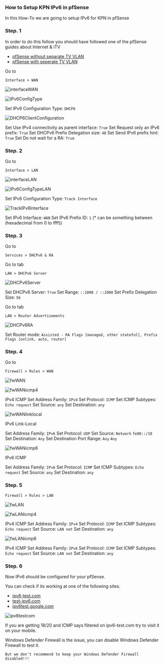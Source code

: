 ### How to Setup KPN IPv6 in pfSense

In this How-To we are going to setup IPv6 for KPN in pfSense

### Step. 1

In order to do this follow you should have followed one of the pfSense guides about Internet & iTV

* [pfSense without separate TV VLAN](pfSense-without-vlan.md)
* [pfSense with seperate TV VLAN](pfSense-with-vlan.md)

Go to

```
Interface > WAN
```

![interfaceWAN](../../images/pfsense-ipv6/interfaceWAN.png)


![IPv6ConfigType](../../images/pfsense-ipv6/IPv6ConfigType.png)

Set IPv6 Configuration Type: ```DHCP6```

![DHCP6ClientConfiguration](../../images/pfsense-ipv6/DHCP6ClientConfiguration.png)

Set Use IPv4 connectivity as parent interface: ```True```
Set Request only an IPv6 prefix: ```True```
Set DHCPv6 Prefix Delegation size: ```48```
Set Send IPv6 prefix hint: ```True```
Set Do not wait for a RA: ```True```

### Step. 2

Go to 

```
Interface > LAN
```

![interfaceLAN](../../images/pfsense-ipv6/interfaceLAN.png)

![IPv6ConfigTypeLAN](../../images/pfsense-ipv6/IPv6ConfigTypeLAN.png)

Set IPv6 Configuration Type: ```Track Interface```

![TrackIPv6Interface](../../images/pfsense-ipv6/TrackIPv6Interface.png)

Set IPv6 Interface: ```WAN```
Set IPv6 Prefix ID: ```1``` (* can be something between (hexadecimal from 0 to ffff))

### Step. 3

Go to 

```
Services > DHCPv6 & RA
```

Go to tab
```
LAN > DHCPv6 Server
```

![DHCPv6Server](../../images/pfsense-ipv6/DHCPv6Server.png)

Set DHCPv6 Server: ```True```
Set Range: ```::1000 / ::2000```
Set Prefix Delegation Size: ```56```

Go to tab
```
LAN > Router Advertisements 
```

![DHCPv6RA](../../images/pfsense-ipv6/DHCPv6RA.png)

Set Router mode: ```Assisted - RA Flags [managed, other stateful], Prefix Flags [onlink, auto, router]```

### Step. 4

Go to 

```
Firewall > Rules > WAN
```

![fwWAN](../../images/pfsense-ipv6/fwWAN.png)

![fwWANicmp4](../../images/pfsense-ipv6/fwWANicmp4.png)

IPv4 ICMP
Set Address Family: ```IPv4```
Set Protocol: ```ICMP```
Set ICMP Subtypes: ```Echo request```
Set Source: ```any```
Set Destination: ```any```

![fwWANlinklocal](../../images/pfsense-ipv6/fwWANlinklocal.png)

IPv6 Link-Local

Set Address Family: ```IPv6```
Set Protocol: ```UDP```
Set Source: ```Network``` ```fe80::/10```
Set Destination: ```Any```
Set Destination Port Range: ```Any``` ```Any```

![fwWANicmp6](../../images/pfsense-ipv6/fwWANicmp.png)

IPv6 ICMP

Set Address Family: ```IPv6```
Set Protocol: ```ICMP```
Set ICMP Subtypes: ```Echo request```
Set Source: ```any```
Set Destination: ```any```

### Step. 5

```
Firewall > Rules > LAN
```

![fwLAN](../../images/pfsense-ipv6/fwLAN.png)

![fwLANicmp4](../../images/pfsense-ipv6/fwLANicmp4.png)

IPv4 ICMP
Set Address Family: ```IPv4```
Set Protocol: ```ICMP```
Set ICMP Subtypes: ```Echo request```
Set Source: ```LAN net```
Set Destination: ```any```

![fwLANicmp6](../../images/pfsense-ipv6/fwLANicmp6.png)

IPv4 ICMP
Set Address Family: ```IPv6```
Set Protocol: ```ICMP```
Set ICMP Subtypes: ```Echo request```
Set Source: ```LAN net```
Set Destination: ```any```

### Step. 6

Now IPv6 should be configured for your pfSense.

You can check if its working at one of the following sites.

* [ipv6-test.com](https://ipv6-test.com/)
* [test-ipv6.com](https://test-ipv6.com/)
* [ipv6test.google.com](https://ipv6test.google.com/)

![ipv6testcom](../../images/pfsense-ipv6/ipv6test.png)

If you are getting 18/20 and ICMP says filtered on ipv6-test.com try to visit it on your mobile.

Windows Defender Firewall is the issue, you can disable Windows Defender Firewall to test it.

```
But we don't recommend to keep your Windows Defender Firewall disabled!!!
```